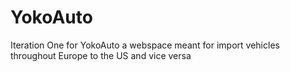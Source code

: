# YokoAuto
Iteration One for YokoAuto a webspace meant for import vehicles throughout Europe to the US and vice versa

